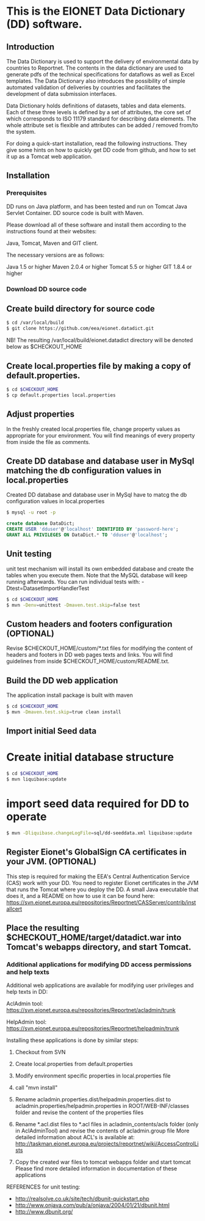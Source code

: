 This is the EIONET Data Dictionary (DD) software.
=================================================

Introduction
------------
The Data Dictionary is used to support the delivery of environmental data by countries to Reportnet.
The contents in the data dictionary are used to generate pdfs of the technical specifications for dataflows as well as Excel templates.
The Data Dictionary also introduces the possibility of simple automated validation of deliveries by countries and facilitates the development of data submission interfaces.

Data Dictionary holds definitions of datasets, tables and data elements. Each of these three levels is defined by a set of attributes, the core set of which corresponds to ISO 11179 standard for describing data elements.
The whole attribute set is flexible and attributes can be added / removed from/to the system.

For doing a quick-start installation, read the following instructions. They give some hints on how to quickly get DD code from github, and how to set it up as a Tomcat web application. 

Installation
------------

### Prerequisites


DD runs on Java platform, and has been tested and run on Tomcat Java Servlet Container. 
DD source code is built with Maven.

Please download all of these software and install them according to the instructions found at their websites:

Java, Tomcat, Maven and GIT client.

The necessary versions are as follows:

Java 1.5 or higher
Maven 2.0.4 or higher
Tomcat 5.5 or higher
GIT 1.8.4 or higher

### Download DD source code

## Create build directory for source code
```sh
$ cd /var/local/build
$ git clone https://github.com/eea/eionet.datadict.git
```

NB! The resulting /var/local/build/eionet.datadict directory will be denoted  below as $CHECKOUT_HOME

## Create local.properties file by making a copy of default.properties.
```sh
$ cd $CHECKOUT_HOME
$ cp default.properties local.properties
```

## Adjust properties
In the freshly created local.properties file, change property values as  appropriate for your environment. You will find meanings of every property  from inside the file as comments.

## Create DD database and database user in MySql matching the db configuration values in local.properties

Created DD database and database user in MySql have to matcg the db configuration values in local.properties
```sh
$ mysql -u root -p
```

```sql
create database DataDict;
CREATE USER 'dduser'@'localhost' IDENTIFIED BY 'password-here';
GRANT ALL PRIVILEGES ON DataDict.* TO 'dduser'@'localhost';
```

## Unit testing

 unit test mechanism will install its own embedded  database and create the tables when you execute them. Note that the MySQL database will keep running afterwards. You can run individual tests with: -Dtest=DatasetImportHandlerTest

```sh
$ cd $CHECKOUT_HOME
$ mvn -Denv=unittest -Dmaven.test.skip=false test
```

## Custom headers and footers configuration (OPTIONAL)
Revise $CHECKOUT_HOME/custom/*.txt files for modifying the content of headers and footers in DD web pages texts and links.  You will find guidelines from inside $CHECKOUT_HOME/custom/README.txt.

## Build the DD web application

The application install package is built with maven

```sh
$ cd $CHECKOUT_HOME
$ mvn -Dmaven.test.skip=true clean install
```

## Import initial Seed data

# Create  initial database structure

```sh
$ cd $CHECKOUT_HOME
$ mvn liquibase:update
```
# import seed data required for DD to operate
```sh
$ mvn -Dliquibase.changeLogFile=sql/dd-seeddata.xml liquibase:update
```

## Register Eionet's GlobalSign CA certificates in your JVM. (OPTIONAL)

This step is required for making the EEA's Central Authentication Service (CAS) work with your DD. You need to register Eionet certificates in the JVM that runs the Tomcat where you deploy the DD. A small Java executable that does it, and a README on how to use it can be found here: https://svn.eionet.europa.eu/repositories/Reportnet/CASServer/contrib/installcert


## Place the resulting $CHECKOUT_HOME/target/datadict.war into Tomcat's webapps directory, and start Tomcat.


### Additional applications for modifying DD access permissions and help texts

Additional web applications are available for modifying user privileges and help texts in DD:

AclAdmin tool: https://svn.eionet.europa.eu/repositories/Reportnet/acladmin/trunk

HelpAdmin tool: https://svn.eionet.europa.eu/repositories/Reportnet/helpadmin/trunk

Installing these applications is done by similar steps:

1. Checkout from SVN
2. Create local.properties from default.properties
3. Modify environment specific properties in local.properties file
4. call "mvn install"
5. Rename acladmin.properties.dist/helpadmin.properties.dist to acladmin.properties/helpadmin.properties in ROOT/WEB-INF/classes folder and revise the content of the properties files
6. Rename *.acl.dist files to *.acl files in acladmin_contents/acls folder (only in AclAdminTool) and revise the contents of acladmin.group file
  More detailed information about ACL's is available at: http://taskman.eionet.europa.eu/projects/reportnet/wiki/AccessControlLists

7. Copy the created war files to tomcat webapps folder and start tomcat
Please find more detailed information in documentation of these applications

REFERENCES for unit testing:
 - http://realsolve.co.uk/site/tech/dbunit-quickstart.php
 - http://www.onjava.com/pub/a/onjava/2004/01/21/dbunit.html
 - http://www.dbunit.org/

